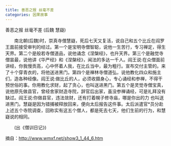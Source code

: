 ```yaml
---
title: 善恶之报 丝毫不差
categories: 因果故事
---
```


	   
善恶之报 丝毫不差 (后魏 慧嶷)

　　南北朝(后魏)时，崇真寺僧慧嶷，死后七天又复活，说自己和五个比丘在阎罗王面前接受审判的经过。第一个是宝明寺僧智聪，说他一生苦行，专习禅定，得生天界。第二个是般若寺僧道品，说他诵念《涅槃经》，也升天界。第三个是融觉寺僧昙最，说他讲《华严经》和《涅槃经》，闻法的多达一千人。阎王说:在众僧面前讲经，你我慢贡高，心中怀着人我，在比丘当中，最为粗行。宣布交付主管的。来了十个穿青衣的，将他送进黑门。第四个是禅林寺僧道弘，说他教化四众和施主们，造各种经像。阎王说:做比丘的人，必须收摄身心，专心诵经和参禅，不得干预世俗的事。你用教化求财，起了贪心，也叫送进黑门。第五个是灵觉寺僧宝真，说他原先做县官，曾经舍家财造寺院，辞官后出家，虽没参禅诵经，可是礼拜没有缺过。阎王说:你做县官，违法敛财，还有打着幌子修寺庙，哪是你出的力 也叫送进黑门。慧嶷是因为错捕被释放回来，便向太后报告这件事。太后派遣官*员分赴上述五个寺院调查，回称实有这五个僧人，都是死去七天，他们生前的行为，和慧嶷说的相同。

　　(出《僧训日记》)

摘自：http://www.wmxf.net/show3_1_44_6.htm